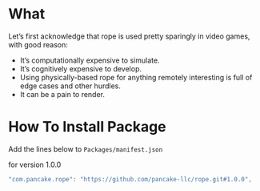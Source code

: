 # What
Let’s first acknowledge that rope is used pretty sparingly in video games, with good reason:
- It’s computationally expensive to simulate.
- It’s cognitively expensive to develop.
- Using physically-based rope for anything remotely interesting is full of edge cases and other hurdles.
- It can be a pain to render.


# How To Install Package

Add the lines below to `Packages/manifest.json`

for version 1.0.0
```csharp
"com.pancake.rope": "https://github.com/pancake-llc/rope.git#1.0.0",
```
